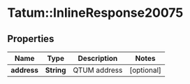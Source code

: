 # Tatum::InlineResponse20075

## Properties
Name | Type | Description | Notes
------------ | ------------- | ------------- | -------------
**address** | **String** | QTUM address | [optional] 


